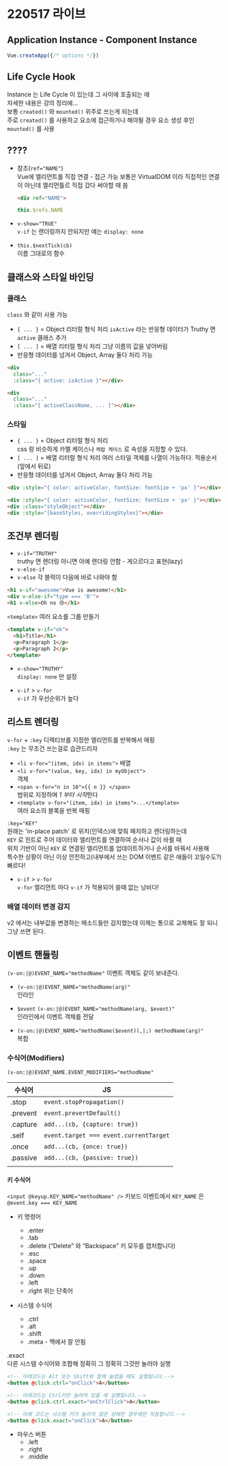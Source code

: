 # 220517 라이브

## Application Instance - Component Instance
```js
Vue.createApp({/* options */})
```

## Life Cycle Hook
Instance 는 Life Cycle 이 있는데 그 사이에 호출되는 애  
자세한 내용은 강의 정리에...  
보통 `created()` 와 `mounted()` 위주로 쓰는게 되는데  
주로 `created()` 를 사용하고
요소에 접근하거나 해야될 경우 요소 생성 후인 `mounted()` 를 사용

## ????
- 참조(`ref="NAME"`)  
  Vue에 엘리먼트를 직접 연결 - 접근 가능
  보통은 VirtualDOM 이라 직접적인 연결이 아닌데 엘리먼틀르 직접 갔다 써야할 때 씀

  ```html
  <div ref="NAME">
  ```

  ```js
  this.$refs.NAME
  ```

- `v-show="TRUE"`  
  `v-if` 는 렌더링까지 안되지만 얘는 `display: none`  

- `this.$nextTick(cb)`  
  이름 그대로의 함수


## 클래스와 스타일 바인딩

### 클래스
`class` 와 같이 사용 가능
- `{ ... }`  = Object 리터럴 형식 처리
  `isActive` 라는 반응형 데이터가 Truthy 면 `active` 클래스 추가  
- `[ ... ]`  = 배열 리터럴 형식 처리
  그냥 이름의 값을 넣어버림
- 반응형 데이터를 넘겨서 Object, Array 둘다 처리 가능

```html
<div 
  class="..."
  :class="{ active: isActive }"></div>

<div 
  class="..."
  :class="[ activeClassName, ... ]"></div>
```

### 스타일
- `{ ... }`  = Object 리터럴 형식 처리  
  css 랑 비슷하게 카멜 케이스나 `케밥 케이스` 로 속성을 지정할 수 있다.
- `[ ... ]`  = 배열 리터럴 형식 처리
  여러 스타일 객체를 나열이 가능하다. 적용순서(앞에서 뒤로)
- 반응형 데이터를 넘겨서 Object, Array 둘다 처리 가능 

```html
<div :style="{ color: activeColor, fontSize: fontSize + 'px' }"></div>
```

```html
<div :style="{ color: activeColor, fontSize: fontSize + 'px' }"></div>
<div :class="styleObject"></div>
<div :style="[baseStyles, overridingStyles]"></div>
```


## 조건부 렌더링
- `v-if="TRUTHY"`  
  truthy 면 렌더링 아니면 아예 렌더링 안함 - 게으르다고 표현(lazy)
- `v-else-if`
- `v-else`
  각 블럭이 다음에 바로 나와야 함

```html
<h1 v-if="awesome">Vue is awesome!</h1>
<div v-else-if="type === 'B'">
<h1 v-else>Oh no 😢</h1>
```

`<template>`
여러 요소를 그룹 만들기
```html
<template v-if="ok">
  <h1>Title</h1>
  <p>Paragraph 1</p>
  <p>Paragraph 2</p>
</template>
```

- `v-show="TRUTHY"`  
  `display: none` 만 설정

- `v-if` > `v-for`  
  `v-if` 가 우선순위가 높다


## 리스트 렌더링
`v-for` + `:key`
디렉티브를 지정한 엘리먼트를 반복해서 매핑  
`:key` 는 무조건 쓰는걸로 습관드리자

- `<li v-for="(item, idx) in items">`
  배열
- `<li v-for="(value, key, idx) in myObject">`  
  객체
- `<span v-for="n in 10">{{ n }} </span>`  
  범위로 지정하며 *1 부터 시작*한다
- `<template v-for="(item, idx) in items">...</template>`  
  여러 요소의 블록을 반복 매핑

`:key="KEY"`  
원래는 'in-place patch' 로 위치(인덱스)에 맞춰 패치하고 렌더링하는데  
`KEY` 로 힌트로 주어 데이터와 엘리먼트를 연결하여 순서나 값이 바뀔 때    
위치 기반이 아닌 `KEY` 로 연결된 엘리먼트를 업데이트하거나 순서를 바꿔서 사용해  
특수한 상황이 아닌 이상 안전하고(내부에서 쓰는 DOM 이벤트 같은 애들이 꼬일수도?)  
빠르다!

- `v-if` > `v-for`  
  `v-for` 엘리먼트 마다 `v-if` 가 적용되어 쓸때 없는 낭비다!


### 배열 데이터 변경 감지
v2 에서는 내부값을 변경하는 메소드들만 감지했는데 이제는 통으로 교체해도 잘 되니 그냥 쓰면 된다.

## 이벤트 핸들링
`(v-on:|@)EVENT_NAME="methodName"`
이벤트 객체도 같이 보내준다.

- `(v-on:|@)EVENT_NAME="methodName(arg)"`  
  인라인 
- `$event`
  `(v-on:|@)EVENT_NAME="methodName(arg, $event)"`  
  인라인에서 이벤트 객체를 전달

- `(v-on:|@)EVENT_NAME="methodName($event)(,|;) methodName(arg)"`  
  복합

### 수식어(Modifiers)
`(v-on:|@)EVENT_NAME.EVENT_MODIFIERS="methodName"`

| 수식어   | JS                                     |
| -------- | -------------------------------------- |
| .stop    | `event.stopPropagation()`              |
| .prevent | `event.prevertDefault()`               |
| .capture | `add...(cb, {capture: true})`          |
| .self    | `event.target === event.currentTarget` |
| .once    | `add...(cb, {once: true})`             |
| .passive | `add...(cb, {passive: true})`          |
|          |                                        |

#### 키 수식어
`<input @keyup.KEY_NAME="methodName" />`
키보드 이벤트에서 `KEY_NAME` 은 `@event.key === KEY_NAME` 

- 키 명령어  
  - .enter
  - .tab
  - .delete (“Delete” 와 “Backspace” 키 모두를 캡처합니다)
  - .esc
  - .space
  - .up
  - .down
  - .left
  - .right
위는 단축어

- 시스템 수식어  
  - .ctrl
  - .alt
  - .shift
  - .meta - 맥에서 잘 안됨

.exact  
다른 시스템 수식어와 조합해 정확히 그 정확히 그것만 눌러야 실행
```html
<!-- 아래코드는 Alt 또는 Shift와 함께 눌렀을 때도 실행됩니다.-->
<button @click.ctrl="onClick">A</button>

<!-- 아래코드는 Ctrl키만 눌려져 있을 때 실행됩니다.-->
<button @click.ctrl.exact="onCtrlClick">A</button>

<!-- 아래 코드는 시스템 키가 눌리지 않은 상태인 경우에만 작동합니다.-->
<button @click.exact="onClick">A</button>
```

- 마우스 버튼  
  - .left
  - .right
  - .middle

